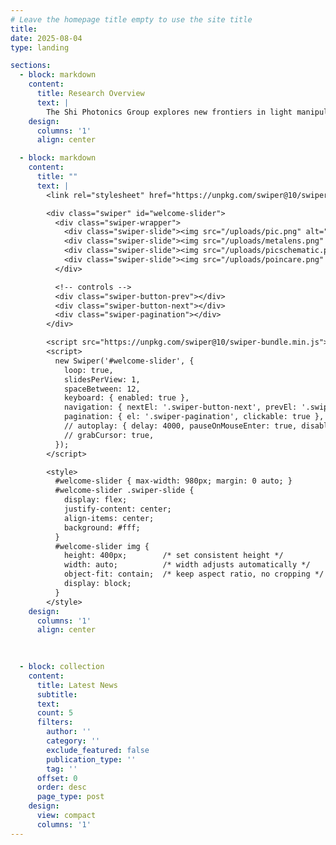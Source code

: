 ```yaml
---
# Leave the homepage title empty to use the site title
title:
date: 2025-08-04
type: landing

sections:
  - block: markdown
    content:
      title: Research Overview
      text: |
        The Shi Photonics Group explores new frontiers in light manipulation using nanophotonics. Our research spans the entire stack — from new physics of nanoscale light–matter interaction, to innovative photonic components, to fully integrated photonic systems. A key focus is bridging nanophotonics with active platforms such as MEMS, liquid crystals, and nonlinear materials to enable next-generation programmable light processing. These technologies open new possibilities for applications in both the classical and quantum domains, including advanced imaging, sensing, displays, and emerging quantum computing systems.
    design:
      columns: '1'
      align: center

  - block: markdown
    content:
      title: ""
      text: |
        <link rel="stylesheet" href="https://unpkg.com/swiper@10/swiper-bundle.min.css">

        <div class="swiper" id="welcome-slider">
          <div class="swiper-wrapper">
            <div class="swiper-slide"><img src="/uploads/pic.png" alt="Image 1"></div>
            <div class="swiper-slide"><img src="/uploads/metalens.png" alt="Image 2"></div>
            <div class="swiper-slide"><img src="/uploads/picschematic.png" alt="Image 3"></div>
            <div class="swiper-slide"><img src="/uploads/poincare.png" alt="Image 4"></div>
          </div>

          <!-- controls -->
          <div class="swiper-button-prev"></div>
          <div class="swiper-button-next"></div>
          <div class="swiper-pagination"></div>
        </div>

        <script src="https://unpkg.com/swiper@10/swiper-bundle.min.js"></script>
        <script>
          new Swiper('#welcome-slider', {
            loop: true,
            slidesPerView: 1,
            spaceBetween: 12,
            keyboard: { enabled: true },
            navigation: { nextEl: '.swiper-button-next', prevEl: '.swiper-button-prev' },
            pagination: { el: '.swiper-pagination', clickable: true },
            // autoplay: { delay: 4000, pauseOnMouseEnter: true, disableOnInteraction: false },
            // grabCursor: true,
          });
        </script>

        <style>
          #welcome-slider { max-width: 980px; margin: 0 auto; }
          #welcome-slider .swiper-slide {
            display: flex;
            justify-content: center;
            align-items: center;
            background: #fff;
          }
          #welcome-slider img {
            height: 400px;        /* set consistent height */
            width: auto;          /* width adjusts automatically */
            object-fit: contain;  /* keep aspect ratio, no cropping */
            display: block;
          }
        </style>
    design:
      columns: '1'
      align: center

    
    
  - block: collection
    content:
      title: Latest News
      subtitle:
      text:
      count: 5
      filters:
        author: ''
        category: ''
        exclude_featured: false
        publication_type: ''
        tag: ''
      offset: 0
      order: desc
      page_type: post
    design:
      view: compact
      columns: '1'
---
```

